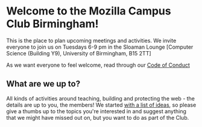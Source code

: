 # Welcome to the Mozilla Campus Club Birmingham!

This is the place to plan upcoming meetings and activities. We invite everyone to join us on Tuesdays 6-9 pm in the Sloaman Lounge [Computer Science (Building Y9), University of Birmingham, B15 2TT]

As we want everyone to feel welcome, read through our [Code of Conduct](https://gitlab.bham.ac.uk/MozCC-Bham/community/blob/09340c9a2bb087afc9d8d69cb57fbc294c878e53/CodeOfConduct.md)

## What are we up to?

All kinds of activities around teaching, building and protecting the web - the details are up to you, the members! We started [with a list of ideas](https://gitlab.bham.ac.uk/MozCC-Bham/community/issues?label_name%5B%5D=Lesson), so please give a thumbs up to the topics you're interested in and suggest anything that we might have missed out on, but you want to do as part of the Club. 